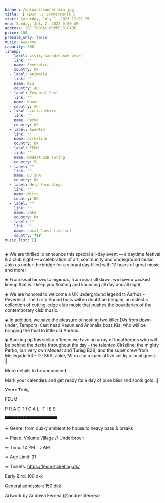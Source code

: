 ```yaml
---
banner: /uploads/banner-min.jpg
title: 【 FEUM  // Sommersonik 】
start: Saturday, July 1, 2023 12:00 PM
end: Sunday, July 2, 2023 5:00 AM
address: 201 THOMAS KOPPELS GADE
price: 150
presale_only: false
music: Awesome
capacity: 500
lineup:
  - label: Livity Sound/Punch Drunk
    link: ""
    name: Peverelist
    country: UK
  - label: Animalia
    link: ""
    name: Kia
    country: AU
  - label: Temporal Cast
    link: ""
    name: Kasun
    country: AU
  - label: FELT/Numbers
    link: ""
    name: Perko
    country: UK
  - label: Sweetie
    link: ""
    name: Cirkeline
    country: DK
  - label: FEUM
    link: ""
    name: Mødest B2B Turing
    country: PL
  - label: ""
    link: ""
    name: DJ SRA
    country: DK
  - label: Help Recordings
    link: ""
    name: Mitro
    country: DK
  - label: ""
    link: ""
    name: Jake
    country: DK
  - label: ""
    link: ""
    name: Local Guest live set
    country: ???
music_list: []
---
```

◈ We are thrilled to announce this special all-day event — a daytime festival & a club night — a celebration of art, community and underground music. Join us under the bridge for a vibrant day filled with 17 hours of great music and more!

◈ From local heroes to legends, from noon till dawn, we have a packed lineup that will keep you floating and bouncing all day and all night.

◈ We are honored to welcome a UK underground legend to Aarhus - Peverelist. The Livity Sound boss will no doubt be bringing an eclectic collection of cutting-edge club music that pushes the boundaries of the contemporary club music.

◈ In addition, we have the pleasure of hosting two killer DJs from down under, Temporal Cast head Kasun and Animalia boss Kia, who will be bringing the heat to little old Aarhus.

◈ Backing up this stellar offence we have an array of local heroes who will be behind the decks throughout the day - the talented Cirkeline, the mighty Perko, our very own Mødest and Turing B2B, and the super crew from Mejlegade 53 - DJ SRA, Jake, Mitro and a special live set by a local guest.. 👀

More details to be announced…

Mark your calendars and get ready for a day of pure bliss and sonik gold. 👾

Yours Truly,

FEUM

P R A C T I C A L I T I E S

▀▀▀▀▀▀▀▀▀▀▀▀▀▀▀▀▀

⇻ Genre: from dub-y ambient to house to heavy bass & breaks

⇻ Place: Volume Village // Underbroen

⇻ Time: 12 PM - 5 AM

⇻ Age Limit: 21

⇻ Tickets: <https://feum-ticketing.dk/>

Early Bird: 100 dkk

General admission: 150 dkk

Artwork by Andreea Fernea (@andreeafernea)

<!--EndFragment-->